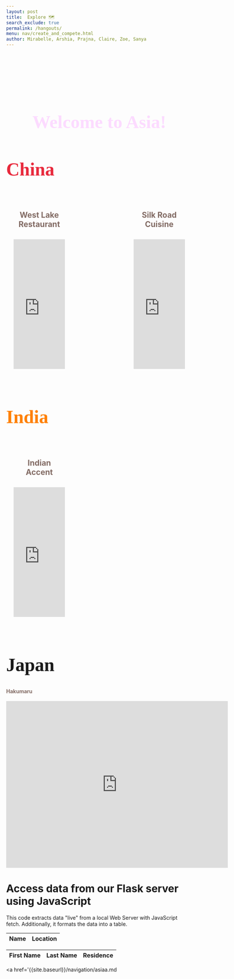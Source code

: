 ```yaml
---
layout: post
title:  Explore 🗺️
search_exclude: true
permalink: /hangouts/
menu: nav/create_and_compete.html
author: Mirabelle, Arshia, Prajna, Claire, Zoe, Sanya
---
```

<center>
<h1 style="
    color: #FCDBFF;
    font-family: 'Comic Sans MS', 'Brush Script MT', cursive; /* Fun and playful font */
    font-size: 3.5em; /* Adjusted size for emphasis */
    text-align: center; /* Centered text */
    margin-top: 3.5em
">
    Welcome to Asia!
</h1>
</center>

<style>
    .restaurant-row {
        display: flex;
        justify-content: space-between;
        gap: 20px;
        padding: 20px;
    }

    .restaurant-item {
        width: 48%; 
        text-align: center;
    }

    .restaurant-item iframe {
        width: 100%;
        height: 350px;
        border: 0;
        margin-bottom: 10px;
    }

    .restaurant-item h4 {
        font-size: 1.5em;
        font-weight: bold;
        color: #826b64;
    }
</style>

<h1 style="
    color: #E8293C; /* Red */
    font-family: 'Comic Sans MS', 'Brush Script MT', cursive; /* Fun and playful font */
    font-size: 50px; /* Adjusted size for emphasis */
">
    China
</h1>

<style>
    .restaurant-row {
        display: flex;
        justify-content: space-between;
        gap: 20px;
        padding: 20px;
    }

    .restaurant-item {
        width: 30%;
        text-align: center;
    }

    .restaurant-item iframe {
        width: 100%;
        height: 350px;
        border: 0;
        margin-bottom: 10px;
    }

    .restaurant-item h4 {
        font-size: 1.5em;
        font-weight: bold;
        color: #826b64;
    }
</style>

<div class="restaurant-row">
    <div class="restaurant-item">
        <h4>West Lake Restaurant</h4>
       <iframe src="https://www.google.com/maps/embed?pb=!1m18!1m12!1m3!1d3599679.4665856264!2d108.3245561875!3d28.228208999999993!2m3!1f0!2f0!3f0!3m2!1i1024!2i768!4f13.1!3m3!1m2!1s0x34274bc5287ebbc5%3A0xbaae0193648be35d!2z6KW_5rmW5qW8!5e0!3m2!1sen!2sus!4v1734114976449!5m2!1sen!2sus" width="600" height="450" style="border:0;" allowfullscreen="" loading="lazy" referrerpolicy="no-referrer-when-downgrade"></iframe>
    </div>
    <div class="restaurant-item">
        <h4>Silk Road Cuisine</h4>
        <iframe src="https://www.google.com/maps/embed?pb=!1m18!1m12!1m3!1d14454107.199510708!2d100.31973386609324!3d27.81485653954242!2m3!1f0!2f0!3f0!3m2!1i1024!2i768!4f13.1!3m3!1m2!1s0x34274a2c4efc96b9%3A0x7a80fae9c5385bc1!2sXinjiang%20the%20Silk%20Road%20Roasted%20Mutton!5e0!3m2!1sen!2sus!4v1734115339626!5m2!1sen!2sus" width="600" height="450" style="border:0;" allowfullscreen="" loading="lazy" referrerpolicy="no-referrer-when-downgrade"></iframe>
    </div>
</div>

<h1 style="
    color: #FF8000; /* Orange */
    font-family: 'Comic Sans MS', 'Brush Script MT', cursive; /* Fun and playful font */
    font-size: 50px; /* Adjusted size for emphasis */
">
    India
</h1>
<div class="restaurant-row">
    <div class="restaurant-item">
<h4 style="
    color: #826b64 !important;"> Indian Accent</h4>
<iframe src="https://www.google.com/maps/embed?pb=!1m18!1m12!1m3!1d57397489.5483493!2d3.4100973999999593!3d28.59183360000001!2m3!1f0!2f0!3f0!3m2!1i1024!2i768!4f13.1!3m3!1m2!1s0x390cfd309eebed77%3A0xfd133b52e7612c26!2sIndian%20Accent!5e0!3m2!1sen!2sus!4v1734115500662!5m2!1sen!2sus" width="600" height="450" style="border:0;" allowfullscreen="" loading="lazy" referrerpolicy="no-referrer-when-downgrade"></iframe> 
    </div>
</div>
<h1 style="
    color: #FFFFF; /* White */
    font-family: 'Comic Sans MS', 'Brush Script MT', cursive; /* Fun and playful font */
    font-size: 50px; /* Adjusted size for emphasis */
">
    Japan
</h1>
<h4 style="
    color: #826b64 !important;"> Hakumaru </h4>
<iframe src="https://www.google.com/maps/embed?pb=!1m18!1m12!1m3!1d54813371.056550846!2d169.0606994!3d33.01583080000001!2m3!1f0!2f0!3f0!3m2!1i1024!2i768!4f13.1!3m3!1m2!1s0x80dbf7006d81e431%3A0x9b0f38033fb61b12!2sHakumaru!5e0!3m2!1sen!2sus!4v1734374940022!5m2!1sen!2sus" width="600" height="450" style="border:0;" allowfullscreen="" loading="lazy" referrerpolicy="no-referrer-when-downgrade"></iframe>

<h1>Access data from our Flask server using JavaScript</h1>

<p>This code extracts data "live" from a local Web Server with JavaScript fetch.  Additionally, it formats the data into a table.</p>


<table id="demo" class="table">
  <thead>
      <tr>
          <th>Name</th>
          <th>Location</th>
      </tr>
  </thead>
  <tbody id="chinaResult">
    <!-- javascript generated data -->
  </tbody>
</table>

<script>
  // prepare HTML result container for new output
  let chinaResultContainer = document.getElementById("chinaResult");
  
  // prepare URL
  chinaUrl = "http://127.0.0.1:8887/api/chinese";

  // set options for cross origin header request
  let chinaOptions = {
    method: 'GET', // *GET, POST, PUT, DELETE, etc.
    mode: 'cors', // no-cors, *cors, same-origin
    cache: 'default', // *default, no-cache, reload, force-cache, only-if-cached
    credentials: 'include', // include, *same-origin, omit
    headers: {
      'Content-Type': 'application/json',
    },
  };

  // fetch the API
  fetch(chinaUrl, chinaOptions)
    // response is a RESTful "promise" on any successful fetch
    .then(response => {
      // check for response errors and display
      if (response.status !== 200) {
          console.error(response.status);
          return;
      }
      // valid response will contain json data
      response.json().then(data => {
          console.log(data);
          for (const row of data.chinese) {
            // tr and td build out for each row
            const tr = document.createElement("tr");
            const name = document.createElement("td");
            const location = document.createElement("td");
            // data is specific to the API
            name.innerHTML = row.name;
            location.innerHTML = row.location;
            // this builds each td into tr
            tr.appendChild(name);
            tr.appendChild(location);
            // add HTML to container
            chinaResultContainer.appendChild(tr);
          }
      })
  })
</script>

<!-- HTML table fragment for page -->
<table id="demo" class="table">
  <thead>
      <tr>
          <th>First Name</th>
          <th>Last Name</th>
          <th>Residence</th>
      </tr>
  </thead>
  <tbody id="chinaresult">
    <!-- javascript generated data -->
  </tbody>
</table>

<script>
  // prepare HTML result container for new output
  let chinaresultContainer = document.getElementById("chinaresult");
  
  // prepare URL
  url = "http://127.0.0.1:5001/api/data";

  // set options for cross origin header request
  let options = {
    method: 'GET', // *GET, POST, PUT, DELETE, etc.
    mode: 'cors', // no-cors, *cors, same-origin
    cache: 'default', // *default, no-cache, reload, force-cache, only-if-cached
    credentials: 'include', // include, *same-origin, omit
    headers: {
      'Content-Type': 'application/json',
    },
  };

  // fetch the API
  fetch(url, options)
    // response is a RESTful "promise" on any successful fetch
    .then(response => {
      // check for response errors and display
      if (response.status !== 200) {
          console.error(response.status);
          return;
      }
      // valid response will contain json data
      response.json().then(data => {
          console.log(data);
          for (const row of data) {
            // tr and td build out for each row
            const tr = document.createElement("tr");
            const firstname = document.createElement("td");
            const lastname = document.createElement("td");
            const residence = document.createElement("td");
            // data is specific to the API
            firstname.innerHTML = row.FirstName; 
            lastname.innerHTML = row.LastName; 
            residence.innerHTML = row.Residence; 
            // this builds each td into tr
            tr.appendChild(firstname);
            tr.appendChild(lastname);
            tr.appendChild(residence);
            // add HTML to container
            chinaresultContainer.appendChild(tr);
          }
      })
  })
  
</script>

<a href='{{site.baseurl}}/navigation/asiaa.md